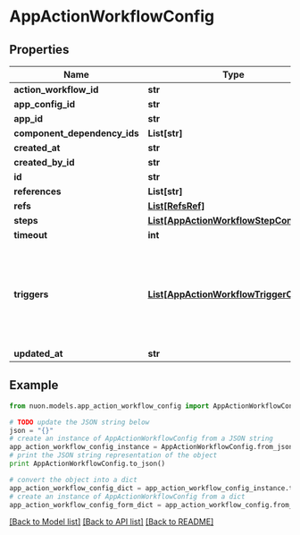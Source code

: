 # AppActionWorkflowConfig


## Properties

Name | Type | Description | Notes
------------ | ------------- | ------------- | -------------
**action_workflow_id** | **str** |  | [optional] 
**app_config_id** | **str** |  | [optional] 
**app_id** | **str** |  | [optional] 
**component_dependency_ids** | **List[str]** |  | [optional] 
**created_at** | **str** |  | [optional] 
**created_by_id** | **str** |  | [optional] 
**id** | **str** |  | [optional] 
**references** | **List[str]** |  | [optional] 
**refs** | [**List[RefsRef]**](RefsRef.md) |  | [optional] 
**steps** | [**List[AppActionWorkflowStepConfig]**](AppActionWorkflowStepConfig.md) |  | [optional] 
**timeout** | **int** |  | [optional] 
**triggers** | [**List[AppActionWorkflowTriggerConfig]**](AppActionWorkflowTriggerConfig.md) | INFO: if adding new associations here, ensure they are added to the batch delete activity | [optional] 
**updated_at** | **str** |  | [optional] 

## Example

```python
from nuon.models.app_action_workflow_config import AppActionWorkflowConfig

# TODO update the JSON string below
json = "{}"
# create an instance of AppActionWorkflowConfig from a JSON string
app_action_workflow_config_instance = AppActionWorkflowConfig.from_json(json)
# print the JSON string representation of the object
print AppActionWorkflowConfig.to_json()

# convert the object into a dict
app_action_workflow_config_dict = app_action_workflow_config_instance.to_dict()
# create an instance of AppActionWorkflowConfig from a dict
app_action_workflow_config_form_dict = app_action_workflow_config.from_dict(app_action_workflow_config_dict)
```
[[Back to Model list]](../README.md#documentation-for-models) [[Back to API list]](../README.md#documentation-for-api-endpoints) [[Back to README]](../README.md)


